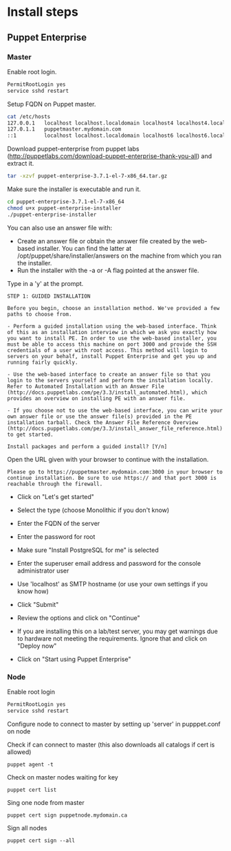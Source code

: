 ﻿# Install steps

## Puppet Enterprise

### Master

Enable root login.

```bash
PermitRootLogin yes
service sshd restart
```

Setup FQDN on Puppet master.

```bash
cat /etc/hosts
127.0.0.1   localhost localhost.localdomain localhost4 localhost4.localdomain4
127.0.1.1   puppetmaster.mydomain.com
::1         localhost localhost.localdomain localhost6 localhost6.localdomain6
```

Download puppet-enterprise from puppet labs (http://puppetlabs.com/download-puppet-enterprise-thank-you-all) and extract it.

```bash
tar -xzvf puppet-enterprise-3.7.1-el-7-x86_64.tar.gz
```

Make sure the installer is executable and run it.

```bash
cd puppet-enterprise-3.7.1-el-7-x86_64
chmod u+x puppet-enterprise-installer 
./puppet-enterprise-installer
```
You can also use an answer file with:

- Create an answer file or obtain the answer file created by the web-based installer. You can find the latter at /opt/puppet/share/installer/answers on the machine from which you ran the installer.
- Run the installer with the -a or -A flag pointed at the answer file.

Type in a 'y' at the prompt.

```
STEP 1: GUIDED INSTALLATION

Before you begin, choose an installation method. We've provided a few paths to choose from.

- Perform a guided installation using the web-based interface. Think of this as an installation interview in which we ask you exactly how you want to install PE. In order to use the web-based installer, you
must be able to access this machine on port 3000 and provide the SSH credentials of a user with root access. This method will login to servers on your behalf, install Puppet Enterprise and get you up and
running fairly quickly.

- Use the web-based interface to create an answer file so that you login to the servers yourself and perform the installation locally. Refer to Automated Installation with an Answer File
(http://docs.puppetlabs.com/pe/3.3/install_automated.html), which provides an overview on installing PE with an answer file.

- If you choose not to use the web-based interface, you can write your own answer file or use the answer file(s) provided in the PE installation tarball. Check the Answer File Reference Overview
(http://docs.puppetlabs.com/pe/3.3/install_answer_file_reference.html) to get started.

Install packages and perform a guided install? [Y/n]
```

Open the URL given with your browser to continue with the installation.

```
Please go to https://puppetmaster.mydomain.com:3000 in your browser to continue installation. Be sure to use https:// and that port 3000 is reachable through the firewall.
```

- Click on "Let's get started"

- Select the type (choose Monolithic if you don't know)

- Enter the FQDN of the server

- Enter the password for root

- Make sure "Install PostgreSQL for me" is selected

- Enter the superuser email address and password for the console administrator user

- Use 'localhost' as SMTP hostname (or use your own settings if you know how)

- Click "Submit"

- Review the options and click on "Continue"

- If you are installing this on a lab/test server, you may get warnings due to hardware not meeting the requirements. Ignore that and click on "Deploy now"

- Click on "Start using Puppet Enterprise"

### Node

Enable root login

```bash
PermitRootLogin yes
service sshd restart
```

Configure node to connect to master by setting up 'server' in pupppet.conf on node

Check if can connect to master (this also downloads all catalogs if cert is allowed)

```
puppet agent -t
```

Check on master nodes waiting for key

```
puppet cert list
```

Sing one node from master

```
puppet cert sign puppetnode.mydomain.ca
```

Sign all nodes

```
puppet cert sign --all
```

